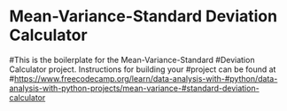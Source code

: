 # Mean-Variance-Standard Deviation Calculator

#This is the boilerplate for the Mean-Variance-Standard #Deviation Calculator project. Instructions for building your #project can be found at #https://www.freecodecamp.org/learn/data-analysis-with-#python/data-analysis-with-python-projects/mean-variance-#standard-deviation-calculator
